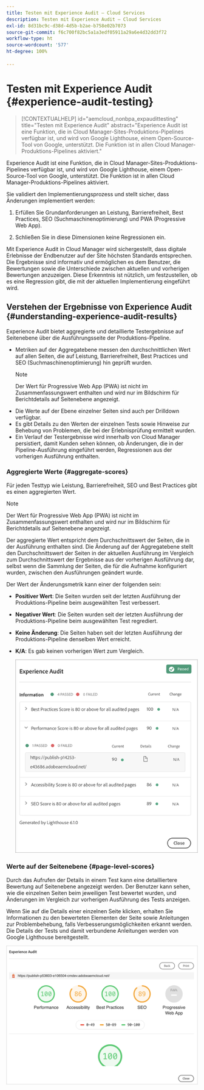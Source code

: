 ```yaml
---
title: Testen mit Experience Audit – Cloud Services
description: Testen mit Experience Audit – Cloud Services
exl-id: 8d31bc9c-d38d-4d5b-b2ae-b758e02b7073
source-git-commit: f6c700f82bc5a1a3edf05911a29a6e4d32dd3f72
workflow-type: ht
source-wordcount: '577'
ht-degree: 100%

---
```


# Testen mit Experience Audit {#experience-audit-testing}

>[!CONTEXTUALHELP]
>id="aemcloud_nonbpa_expaudittesting"
>title="Testen mit Experience Audit"
>abstract="Experience Audit ist eine Funktion, die in Cloud Manager-Sites-Produktions-Pipelines verfügbar ist, und wird von Google Lighthouse, einem Open-Source-Tool von Google, unterstützt. Die Funktion ist in allen Cloud Manager-Produktions-Pipelines aktiviert."

Experience Audit ist eine Funktion, die in Cloud Manager-Sites-Produktions-Pipelines verfügbar ist, und wird von Google Lighthouse, einem Open-Source-Tool von Google, unterstützt. Die Funktion ist in allen Cloud Manager-Produktions-Pipelines aktiviert.

Sie validiert den Implementierungsprozess und stellt sicher, dass Änderungen implementiert werden:

1. Erfüllen Sie Grundanforderungen an Leistung, Barrierefreiheit, Best Practices, SEO (Suchmaschinenoptimierung) und PWA (Progressive Web App).

1. Schließen Sie in diese Dimensionen keine Regressionen ein.

Mit Experience Audit in Cloud Manager wird sichergestellt, dass digitale Erlebnisse der Endbenutzer auf der Site höchsten Standards entsprechen. Die Ergebnisse sind informativ und ermöglichen es dem Benutzer, die Bewertungen sowie die Unterschiede zwischen aktuellen und vorherigen Bewertungen anzuzeigen. Diese Erkenntnis ist nützlich, um festzustellen, ob es eine Regression gibt, die mit der aktuellen Implementierung eingeführt wird.

## Verstehen der Ergebnisse von Experience Audit {#understanding-experience-audit-results}

Experience Audit bietet aggregierte und detaillierte Testergebnisse auf Seitenebene über die Ausführungsseite der Produktions-Pipeline.

* Metriken auf der Aggregatebene messen den durchschnittlichen Wert auf allen Seiten, die auf Leistung, Barrierefreiheit, Best Practices und SEO (Suchmaschinenoptimierung) hin geprüft wurden.
   >[!NOTE]
   >Der Wert für Progressive Web App (PWA) ist nicht im Zusammenfassungswert enthalten und wird nur im Bildschirm für Berichtdetails auf Seitenebene angezeigt.
* Die Werte auf der Ebene einzelner Seiten sind auch per Drilldown verfügbar.
* Es gibt Details zu den Werten der einzelnen Tests sowie Hinweise zur Behebung von Problemen, die bei der Erlebnisprüfung ermittelt wurden.
* Ein Verlauf der Testergebnisse wird innerhalb von Cloud Manager persistiert, damit Kunden sehen können, ob Änderungen, die in der Pipeline-Ausführung eingeführt werden, Regressionen aus der vorherigen Ausführung enthalten.

### Aggregierte Werte {#aggregate-scores}

Für jeden Testtyp wie Leistung, Barrierefreiheit, SEO und Best Practices gibt es einen aggregierten Wert.
>[!NOTE]
>Der Wert für Progressive Web App (PWA) ist nicht im Zusammenfassungswert enthalten und wird nur im Bildschirm für Berichtdetails auf Seitenebene angezeigt.

Der aggregierte Wert entspricht dem Durchschnittswert der Seiten, die in der Ausführung enthalten sind. Die Änderung auf der Aggregatebene stellt den Durchschnittswert der Seiten in der aktuellen Ausführung im Vergleich zum Durchschnittswert der Ergebnisse aus der vorherigen Ausführung dar, selbst wenn die Sammlung der Seiten, die für die Aufnahme konfiguriert wurden, zwischen den Ausführungen geändert wurde.

Der Wert der Änderungsmetrik kann einer der folgenden sein:

* **Positiver Wert**: Die Seiten wurden seit der letzten Ausführung der Produktions-Pipeline beim ausgewählten Test verbessert.

* **Negativer Wert**: Die Seiten wurden seit der letzten Ausführung der Produktions-Pipeline beim ausgewählten Test regrediert.

* **Keine Änderung**: Die Seiten haben seit der letzten Ausführung der Produktions-Pipeline denselben Wert erreicht.

* **K/A**: Es gab keinen vorherigen Wert zum Vergleich.

   ![](/help/implementing/cloud-manager/assets/exp-audit-1.png)


### Werte auf der Seitenebene {#page-level-scores}

Durch das Aufrufen der Details in einem Test kann eine detailliertere Bewertung auf Seitenebene angezeigt werden. Der Benutzer kann sehen, wie die einzelnen Seiten beim jeweiligen Test bewertet wurden, und Änderungen im Vergleich zur vorherigen Ausführung des Tests anzeigen.

Wenn Sie auf die Details einer einzelnen Seite klicken, erhalten Sie Informationen zu den bewerteten Elementen der Seite sowie Anleitungen zur Problembehebung, falls Verbesserungsmöglichkeiten erkannt werden. Die Details der Tests und damit verbundene Anleitungen werden von Google Lighthouse bereitgestellt.

![](/help/implementing/cloud-manager/assets/exp-audit-2.png)
